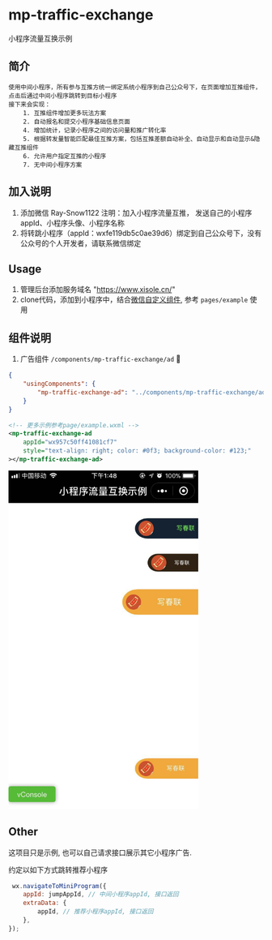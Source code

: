 # mp-traffic-exchange

小程序流量互换示例

## 简介

	使用中间小程序，所有参与互推方统一绑定系统小程序到自己公众号下，在页面增加互推组件，点击后通过中间小程序跳转到目标小程序
	接下来会实现：
		1. 互推组件增加更多玩法方案
		2. 自动报名和提交小程序基础信息页面
		4. 增加统计，记录小程序之间的访问量和推广转化率
		5. 根据转发量智能匹配最佳互推方案，包括互推差额自动补全、自动显示和自动显示&隐藏互推组件
		6. 允许用户指定互推的小程序
		7. 无中间小程序方案

## 加入说明

1. 添加微信 Ray-Snow1122 注明：加入小程序流量互推， 发送自己的小程序appId、小程序头像、小程序名称
2. 将转跳小程序（appId：wxfe119db5c0ae39d6）绑定到自己公众号下，没有公众号的个人开发者，请联系微信绑定

## Usage

1. 管理后台添加服务域名  "https://www.xisole.cn/"
2. clone代码，添加到小程序中，结合[微信自定义组件](https://mp.weixin.qq.com/debug/wxadoc/dev/framework/custom-component/), 参考 `pages/example` 使用

## 组件说明

1. 广告组件 `/components/mp-traffic-exchange/ad`

```json
{
    "usingComponents": {
        "mp-traffic-exchange-ad": "../components/mp-traffic-exchange/ad"
    }
}
```

```xml
<!-- 更多示例参考page/example.wxml -->
<mp-traffic-exchange-ad
    appId="wx957c50ff41081cf7"
    style="text-align: right; color: #0f3; background-color: #123;"
></mp-traffic-exchange-ad>
```

<img src="./screenshots/mp-traffic-exchange-ad.jpeg" alt="mp-traffic-exchange-ad.jpeg" width="375px" />

## Other

这项目只是示例, 也可以自己请求接口展示其它小程序广告.

约定以如下方式跳转推荐小程序

```js
 wx.navigateToMiniProgram({
    appId: jumpAppId, // 中间小程序appId, 接口返回
    extraData: {
        appId, // 推荐小程序appId, 接口返回
    },
});
```
